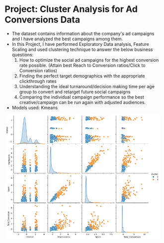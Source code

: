 # **Project: Cluster Analysis for Ad Conversions Data**

* The dataset contains information about the company's ad campaigns and I have analyzed the best campaigns among them.
* In this Project, I have performed Exploratory Data analysis, Feature Scaling and used clustering technique to answer the below business questions:
  1. How to optimize the social ad campaigns for the highest conversion rate possible. (Attain best Reach to Conversion ratios/Click to Conversion ratios)
  2. Finding the perfect target demographics with the appropriate clickthrough rates
  3. Understanding the ideal turnaround/decision making time per age group to convert and retarget future social campaigns
  4. Comparing the individual campaign performance so the best creative/campaign can be run again with adjusted audiences.
* Models used: Kmeans

<img src="https://github.com/bhatt-priyadutt/priyadutt-portfolio/blob/main/images/cluster.png" width=500px height=400px/>
